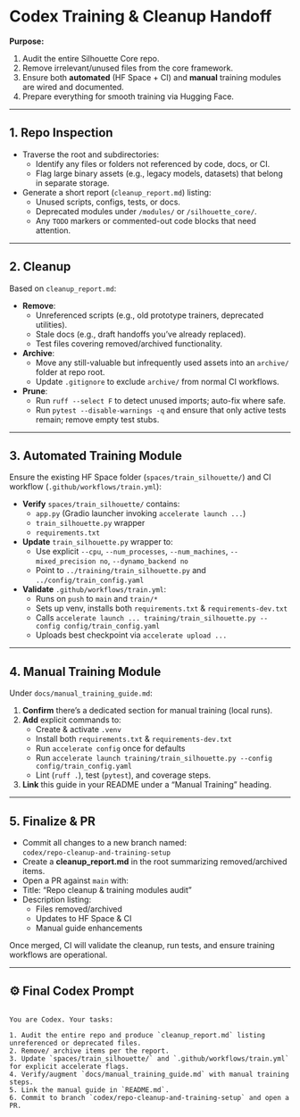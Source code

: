 # Codex Training & Cleanup Handoff

**Purpose:**  
1. Audit the entire Silhouette Core repo.  
2. Remove irrelevant/unused files from the core framework.  
3. Ensure both **automated** (HF Space + CI) and **manual** training modules are wired and documented.  
4. Prepare everything for smooth training via Hugging Face.

---

## 1. Repo Inspection

- Traverse the root and subdirectories:
  - Identify any files or folders not referenced by code, docs, or CI.
  - Flag large binary assets (e.g., legacy models, datasets) that belong in separate storage.
- Generate a short report (`cleanup_report.md`) listing:
  - Unused scripts, configs, tests, or docs.
  - Deprecated modules under `/modules/` or `/silhouette_core/`.
  - Any `TODO` markers or commented-out code blocks that need attention.

---

## 2. Cleanup

Based on `cleanup_report.md`:

- **Remove**:
  - Unreferenced scripts (e.g., old prototype trainers, deprecated utilities).
  - Stale docs (e.g., draft handoffs you’ve already replaced).
  - Test files covering removed/archived functionality.
- **Archive**:
  - Move any still-valuable but infrequently used assets into an `archive/` folder at repo root.
  - Update `.gitignore` to exclude `archive/` from normal CI workflows.
- **Prune**:
  - Run `ruff --select F` to detect unused imports; auto-fix where safe.
  - Run `pytest --disable-warnings -q` and ensure that only active tests remain; remove empty test stubs.

---

## 3. Automated Training Module

Ensure the existing HF Space folder (`spaces/train_silhouette/`) and CI workflow (`.github/workflows/train.yml`):

- **Verify** `spaces/train_silhouette/` contains:
  - `app.py` (Gradio launcher invoking `accelerate launch ...`)
  - `train_silhouette.py` wrapper
  - `requirements.txt`
- **Update** `train_silhouette.py` wrapper to:
  - Use explicit `--cpu`, `--num_processes`, `--num_machines`, `--mixed_precision no`, `--dynamo_backend no`
  - Point to `../training/train_silhouette.py` and `../config/train_config.yaml`
- **Validate** `.github/workflows/train.yml`:
  - Runs on `push` to `main` and `train/*`
  - Sets up venv, installs both `requirements.txt` & `requirements-dev.txt`
  - Calls `accelerate launch ... training/train_silhouette.py --config config/train_config.yaml`
  - Uploads best checkpoint via `accelerate upload ...`

---

## 4. Manual Training Module

Under `docs/manual_training_guide.md`:

1. **Confirm** there’s a dedicated section for manual training (local runs).
2. **Add** explicit commands to:
   - Create & activate `.venv`
   - Install both `requirements.txt` & `requirements-dev.txt`
   - Run `accelerate config` once for defaults
   - Run `accelerate launch training/train_silhouette.py --config config/train_config.yaml`
   - Lint (`ruff .`), test (`pytest`), and coverage steps.
3. **Link** this guide in your README under a “Manual Training” heading.

---

## 5. Finalize & PR

- Commit all changes to a new branch named:  
`codex/repo-cleanup-and-training-setup`
- Create a **cleanup_report.md** in the root summarizing removed/archived items.
- Open a PR against `main` with:
- Title: “Repo cleanup & training modules audit”
- Description listing:  
  - Files removed/archived  
  - Updates to HF Space & CI  
  - Manual guide enhancements

Once merged, CI will validate the cleanup, run tests, and ensure training workflows are operational.

---

## ⚙️ Final Codex Prompt

```

You are Codex. Your tasks:

1. Audit the entire repo and produce `cleanup_report.md` listing unreferenced or deprecated files.
2. Remove/ archive items per the report.
3. Update `spaces/train_silhouette/` and `.github/workflows/train.yml` for explicit accelerate flags.
4. Verify/augment `docs/manual_training_guide.md` with manual training steps.
5. Link the manual guide in `README.md`.
6. Commit to branch `codex/repo-cleanup-and-training-setup` and open a PR.

```
